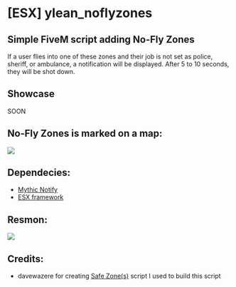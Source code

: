 # [ESX] ylean_noflyzones

## Simple FiveM script adding No-Fly Zones
If a user flies into one of these zones and their job is not set as police, sheriff, or ambulance, a notification will be displayed. After 5 to 10 seconds, they will be shot down.

## Showcase
SOON

## No-Fly Zones is marked on a map:
![](https://i.imgur.com/rW05jeC.png)

## Dependecies:
- [Mythic Notify](https://github.com/JayMontana36/mythic_notify)
- [ESX framework](https://github.com/esx-framework)
## Resmon:
![](https://i.imgur.com/BFWwrMF.png)

## Credits:
- davewazere for creating [Safe Zone(s)](https://forum.cfx.re/t/release-safe-zone-s-updated-9-10-18/154293) script I used to build this script
